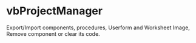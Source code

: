 # vbProjectManager
Export/Import components, procedures, Userform and Worksheet Image, Remove component or clear its code.
